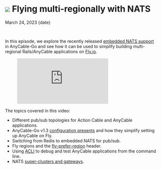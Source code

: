 # <img src="/images/demo.svg" class="blog--title-icon"> Flying multi-regionally with NATS

March 24, 2023
{date}

<br/>

<div class="divider"></div>

In this episode, we explore the recently released [embedded NATS support][enats] in AnyCable-Go and see how it can be used to simplify building multi-regional Rails/AnyCable applications on [Fly.io][fly].

<figure class="blog--figure">
  <iframe class="blog--youtube" src="https://youtube.com/embed/TUHL5jb9jBo" title="YouTube video player" frameborder="0" allow="accelerometer; autoplay; clipboard-write; encrypted-media; gyroscope; picture-in-picture" allowfullscreen></iframe>
</figure>

<div class="divider"></div>

The topics covered in this video:

- Different pub/sub topologies for Action Cable and AnyCable applications.
- AnyCable-Go v1.3 [configuration presents][presets] and how they simplify setting up AnyCable on Fly.
- Switching from Redis to embedded NATS for pub/sub.
- Fly regions and the [fly-prefer-region][] header.
- Using [ACLI][] to debug and test AnyCable applications from the command line.
- NATS [super-clusters and gateways][nats-gateways].

[fly]: https://fly.io
[sponsors]: https://github.com/sponsors/anycable
[presets]: https://docs.anycable.io/anycable-go/configuration?id=presets
[fly-prefer-region]: https://fly.io/docs/reference/dynamic-request-routing/#the-fly-prefer-region-request-header
[ACLI]: https://github.com/palkan/acli
[enats]: https://docs.anycable.io/anycable-go/embedded_nats
[nats-gateways]: https://docs.nats.io/nats-server/configuration/gateways
